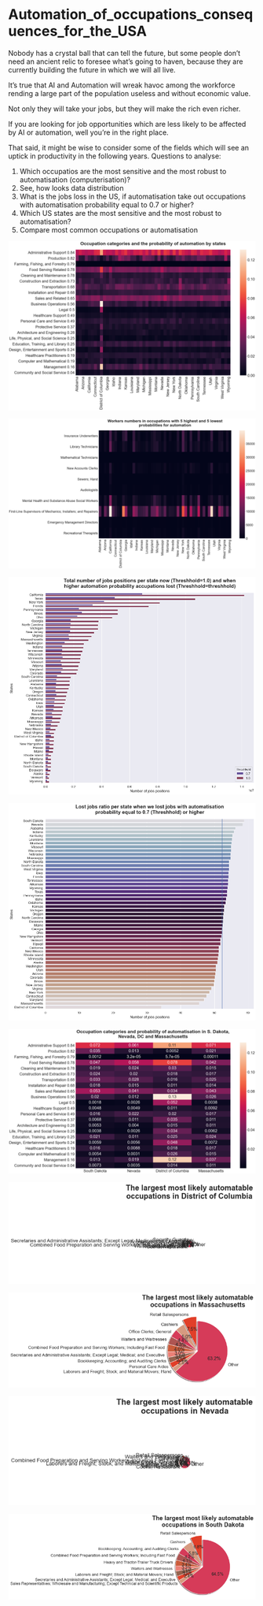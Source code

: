 # Automation_of_occupations_consequences_for_the_USA

Nobody has a crystal ball that can tell the future, but some people don’t need an ancient relic to foresee what’s going to haven, because they are currently building the future in which we will all live.

It’s true that AI and Automation will wreak havoc among the workforce rending a large part of the population useless and without economic value.

Not only they will take your jobs, but they will make the rich even richer.

If you are looking for job opportunities which are less likely to be affected by AI or automation, well you’re in the right place.

That said, it might be wise to consider some of the fields which will see an uptick in productivity in the following years.
Questions to analyse:

1. Which occupatios are the most sensitive and the most robust to automatisation (computerisation)?
2. See, how looks data distribution
3. What is the jobs loss in the US, if automatisation take out occupations with automatisation probability equal to 0.7 or higher?
4. Which US states are the most sensitive and the most robust to automatisation?
5. Compare most common occupations or automatisation

![name3](https://github.com/gadolinis/Automation_of_occupations_consequences_for_the_USA/blob/master/img/general_Occupation%20categories%20and%20the%20probability%20of%20automation%20by%20states.png)

![name10](https://github.com/gadolinis/Automation_of_occupations_consequences_for_the_USA/blob/master/img/general_Workers%20numbers%20in%20occupations%20with%205%20highest%20and%205%20lowest%20probabilities%20for%20automation.png)

![name8](https://github.com/gadolinis/Automation_of_occupations_consequences_for_the_USA/blob/master/img/general_Total%20number%20of%20jobs%20positions%20per%20state%20now%20(Threshhold%3D1.0)%20and%20when%20higher%20automation%20probability%20accupations%20lost%20(Threshhold%3Dthreshhold).png)

![name](https://raw.githubusercontent.com/gadolinis/Automation_of_occupations_consequences_for_the_USA/master/img/general_Lost%20jobs%20ratio%20per%20state%20when%20we%20lost%20jobs%20with%20automatisation%20probability%20equal%20to%200.7%20(Threshhold)%20or%20higher.png)

![name2](https://github.com/gadolinis/Automation_of_occupations_consequences_for_the_USA/blob/master/img/general_Occupation%20categories%20and%20probability%20of%20automatisation%20in%20S.%20Dakota%2C%20Nevada%2C%20DC%20and%20Massachusetts.png)

![name4](https://github.com/gadolinis/Automation_of_occupations_consequences_for_the_USA/blob/master/img/general_The%20largest%20most%20likely%20automatable%20occupations%20in%20District%20of%20Columbia.png)

![name5](https://github.com/gadolinis/Automation_of_occupations_consequences_for_the_USA/blob/master/img/general_The%20largest%20most%20likely%20automatable%20occupations%20in%20Massachusetts.png)

![name6](https://github.com/gadolinis/Automation_of_occupations_consequences_for_the_USA/blob/master/img/general_The%20largest%20most%20likely%20automatable%20occupations%20in%20Nevada.png)

![name7](https://github.com/gadolinis/Automation_of_occupations_consequences_for_the_USA/blob/master/img/general_The%20largest%20most%20likely%20automatable%20occupations%20in%20South%20Dakota.png)



